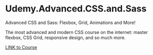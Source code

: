 # Udemy.Advanced.CSS.and.Sass
 Advanced CSS and Sass: Flexbox, Grid, Animations and More!

 The most advanced and modern CSS course on the internet: master flexbox, CSS Grid, responsive design, and so much more.

[LINK to Course](https://www.udemy.com/course/advanced-css-and-sass/)
